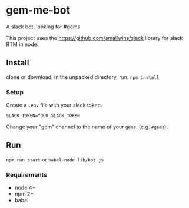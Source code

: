 # gem-me-bot
A slack bot, looking for #gems

This project uses the https://github.com/smallwins/slack library for slack RTM in node. 

## Install

clone or download, in the unpacked directory, run: `npm install`

### Setup

Create a `.env` file with your slack token.

    SLACK_TOKEN=YOUR_SLACK_TOKEN
    
Change your "gem" channel to the name of your `gems`. (e.g. `#gems`). 
    
## Run

`npm run start` or `babel-node lib/bot.js`

### Requirements

  - node 4+
  - npm 2+
  - babel

